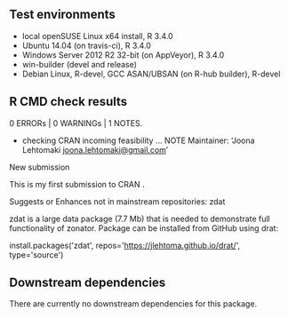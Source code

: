 ## Test environments

* local openSUSE Linux x64 install, R 3.4.0
* Ubuntu 14.04 (on travis-ci), R 3.4.0
* Windows Server 2012 R2 32-bit (on AppVeyor), R 3.4.0
* win-builder (devel and release)
* Debian Linux, R-devel, GCC ASAN/UBSAN (on R-hub builder), R-devel

## R CMD check results

0 ERRORs | 0 WARNINGs | 1 NOTES.

* checking CRAN incoming feasibility ... NOTE
Maintainer: ‘Joona Lehtomaki <joona.lehtomaki@gmail.com>’

New submission

This is my first submission to CRAN .

Suggests or Enhances not in mainstream repositories:
  zdat

zdat is a large data package (7.7 Mb) that is needed
to demonstrate full functionality of zonator. Package
can be installed from GitHub using drat:

install.packages('zdat', repos='https://jlehtoma.github.io/drat/', type='source')

## Downstream dependencies

There are currently no downstream dependencies for this package.
